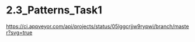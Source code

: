 # 2.3_Patterns_Task1
https://ci.appveyor.com/api/projects/status/05lggcrjjw9rypwi/branch/master?svg=true
